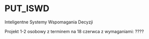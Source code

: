 # PUT_ISWD
Inteligentne Systemy Wspomagania Decyzji


Projekt 1-2 osobowy z terminem na 18 czerwca z wymaganiami: ????
